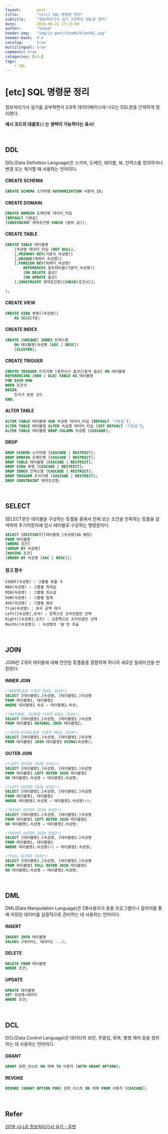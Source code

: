```yaml
---
layout:       post
title:        "[etc] SQL 명령문 정리"
subtitle:     "정보처리기사 실기 2과목의 SQL문 정리"
date:         2019-06-21 17:23:00
author:       "Sumim"
header-img:   "img/in-post/thumb/blank02.jpg"
header-mask:  0.4
catalog:      true
multilingual: true
comments: true
categories: [etc]
tags:
    - SQL
---
```


# [etc] SQL 명령문 정리
정보처리기사 실기를 공부하면서 2과목 데이터베이스에 나오는 SQL문을 간략하게 정리했다.

**예시 코드의 대괄호`[]` 는 생략이 가능하다는 표시!**

<br/>

## DDL

DDL(Data Definition Language)은 스키마, 도메인, 테이블, 뷰, 인덱스를 정의하거나 변경 또는 제거할 때 사용하는 언어이다.



#### CREATE SCHEMA

```sql
CREATE SCHEMA 스키마명 AUTHORIZATION 사용자_ID;
```



#### CREATE DOMAIN

```sql
CREATE DOMAIN 도메인명 데이터_타입
[DEFAULT 기본값]
[CONSTRAINT 제약조건명 CHECK (범위 값)];
```



#### CREATE TABLE

```sql
CREATE TABLE 테이블명
	(속성명 데이터_타입 [NOT NULL],
 	[,PRIMARY KEY(기본키_속성명)]
    [,UNIQUE(대체키_속성명)]
    [,FOREIGN KEY(외래키_속성명)
    	REFERENCES 참조테이블(기본키_속성명)]
     	[ON DELETE 옵션]
     	[ON UPDATE 옵션]
    [,CONSTRAINT 제약조건명][CHECK(조건식)];
	
);
```



#### CREATE VIEW

```sql
CREATE VIEW 뷰명[(속성명)]
	AS SELECT문;
```



#### CREATE INDEX

```sql
CREATE [UNIQUE] INDEX 인덱스명
	ON 테이블명(속성명 [ASC | DESC])
	[CLUSTER];
```



#### CREATE TRIGGER

```sql
CREATE TRIGGER 트리거명 [동작시기 옵션][동작 옵션] ON 테이블명
REFERENCING [NEW | OLD] TABLE AS 테이블명
FOR EACH ROW
WHEN 조건식
BEGIN
	트리거 본문 코드
END;
```



#### ALTER TABLE

```sql
ALTER TABLE 테이블명 ADD 속성명 데이터_타입 [DEFAULT '기본값'];
ALTER TABLE 테이블명 ALTER 속성명 데이터_타입 [SET DEFAULT '기본값'];
ALTER TABLE 테이블명 DROP COLUMN 속성명 [CASCADE];
```



#### DROP

```sql
DROP SCHEMA 스키마명 [CASCADE | RESTRICT];
DROP DOMAIN 도메인명 [CASCADE | RESTRICT];
DROP TABLE 테이블명 [CASCADE | RESTRICT];
DROP VIEW 뷰명 [CASCADE | RESTRICT];
DROP INDEX 인덱스명 [CASCADE | RESTRICT];
DROP TRIGGER 트리거명 [CASCADE | RESTRICT];
DROP CONSTRAINT 제약조건명;
```



<br/>

## SELECT

SELECT문은 테이블을 구성하는 튜플들 중에서 전체 또는 조건을 만족하는 튜플을 검색하여 주기억장치에 임시 테이블로 구성하는 명령문이다.

```sql
SELECT [DISTINCT][테이블명.]속성명[AS 별칭]
FROM 테이블명
[WHERE 조건]
[GROUP BY 속성명]
[HAVING 조건]
[ORDER BY 속성명 [ASC | DESC]];
```



#### 참고 함수

```
COUNT(속성명) : 그룹별 튜플 수
MAX(속성명) : 그룹별 최대값
MIN(속성명) : 그룹별 최소값
SUM(속성명) : 그룹별 합계
AVG(속성명) : 그룹별 평균
Trim(속성명) : 좌우 공백 제거
Left([속성명],숫자) : 왼쪽으로 숫자만큼만 선택 
Right([속성명],숫자) : 오른쪽으로 숫자만큼만 선택
Month([속성명]) : 속성명의 '월'만 추출
```



<br/>

## JOIN

JOIN은 2개의 테이블에 대해 연관된 튜플들을 결합하여 하나의 새로운 릴레이션을 반환한다.



#### INNER JOIN

```sql
/*WHERE절을 이용한 EQUL JOIN*/
SELECT [테이블명1.]속성명, [테이블명2.]속성명
FROM 테이블명1, 테이블명2
WHERE 테이블명1.속성 = 테이블명2.속성;

/*NATURAL JOIN을 이용한 EQUL JOIN*/
SELECT [테이블명1.]속성명, [테이블명2.]속성명
FROM 테이블명1 NATURAL JOIN 테이블명2;

/*JOIN~USING절을 이용한 EQUL JOIN*/
SELECT [테이블명1.]속성명, [테이블명2.]속성명
FROM 테이블명1 JOIN 테이블명2 USING(속성명);
```



#### OUTER JOIN

```sql
/*LEFT OUTER JOIN 방법1*/
SELECT [테이블명1.]속성명, [테이블명2.]속성명
FROM 테이블명1 LEFT OUTER JOIN 테이블명2
ON 테이블명1.속성명 = 테이블명2.속성명;

/*LEFT OUTER JOIN 방법2*/
SELECT [테이블명1.]속성명, [테이블명2.]속성명
FROM 테이블명1, 테이블명2
WHERE 테이블명1.속성명 = 테이블명2.속성명(+);

/*RIGHT OUTER JOIN 방법1*/
SELECT [테이블명1.]속성명, [테이블명2.]속성명
FROM 테이블명1 LEFT OUTER JOIN 테이블명2
ON 테이블명1.속성명 = 테이블명2.속성명;

/*RIGHT OUTER JOIN 방법2*/
SELECT [테이블명1.]속성명, [테이블명2.]속성명
FROM 테이블명1, 테이블명2
WHERE 테이블명1.속성명(+) = 테이블명2.속성명;

/*FULL OUTER JOIN*/
SELECT [테이블명1.]속성명, [테이블명2.]속성명
FROM 테이블명1 FULL OUTER JOIN 테이블명2
ON 테이블명1.속성명 = 테이블명2.속성명;
```

<br/>

## DML

DML(Data Manipulation Language)은 DB사용자가 응용 프로그램이나 질의어를 통해 저장된 데이터를 실질적으로 관리하는 데 사용하는 언어이다.



#### INSERT

```sql
INSERT INTO 테이블명
VALUES (데이터1, 데이터2 ...);
```



#### DELETE

```sql
DELETE FROM 테이블명
WHERE 조건;
```



#### UPDATE

```sql
UPDATE 테이블명
SET 속성명=데이터
WHERE 조건;
```

<br/>

## DCL

DCL(Data Control Language)은 데이터의 보안, 무결성, 회복, 병행 제어 등을 정의하는 데 사용하는 언어이다.



#### GRANT

```sql
GRANT 권한_리스트 ON 개체 TO 사용자 [WITH GRANT OPTION]; 
```



#### REVOKE

```sql
REVOKE [GRANT OPTION FOR] 권한_리스트 ON 개체 FROM 사용자 [CASCADE];
```



<br/>

## Refer

[2019 시나공 정보처리기사 실기 - 길벗](<https://www.gilbut.co.kr/book/view?bookcode=BN002360>)